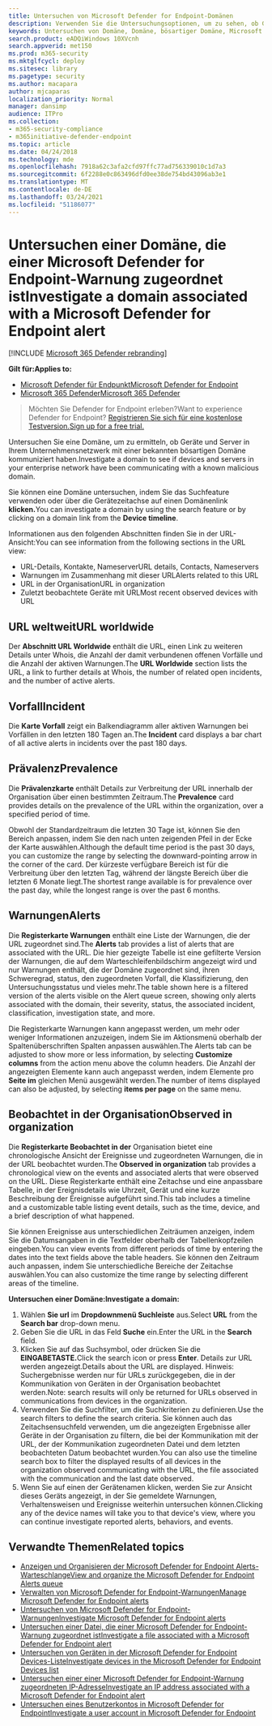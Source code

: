 ```yaml
---
title: Untersuchen von Microsoft Defender for Endpoint-Domänen
description: Verwenden Sie die Untersuchungsoptionen, um zu sehen, ob Geräte und Server mit bösartigen Domänen kommuniziert haben.
keywords: Untersuchen von Domäne, Domäne, bösartiger Domäne, Microsoft Defender Atp, Warnung, URL
search.product: eADQiWindows 10XVcnh
search.appverid: met150
ms.prod: m365-security
ms.mktglfcycl: deploy
ms.sitesec: library
ms.pagetype: security
ms.author: macapara
author: mjcaparas
localization_priority: Normal
manager: dansimp
audience: ITPro
ms.collection:
- m365-security-compliance
- m365initiative-defender-endpoint
ms.topic: article
ms.date: 04/24/2018
ms.technology: mde
ms.openlocfilehash: 7918a62c3afa2cfd97ffc77ad756339010c1d7a3
ms.sourcegitcommit: 6f2288e0c863496dfd0ee38de754bd43096ab3e1
ms.translationtype: MT
ms.contentlocale: de-DE
ms.lasthandoff: 03/24/2021
ms.locfileid: "51186077"
---
```

# <a name="investigate-a-domain-associated-with-a-microsoft-defender-for-endpoint-alert"></a><span data-ttu-id="b2137-104">Untersuchen einer Domäne, die einer Microsoft Defender for Endpoint-Warnung zugeordnet ist</span><span class="sxs-lookup"><span data-stu-id="b2137-104">Investigate a domain associated with a Microsoft Defender for Endpoint alert</span></span>

[!INCLUDE [Microsoft 365 Defender rebranding](../../includes/microsoft-defender.md)]


<span data-ttu-id="b2137-105">**Gilt für:**</span><span class="sxs-lookup"><span data-stu-id="b2137-105">**Applies to:**</span></span>
- [<span data-ttu-id="b2137-106">Microsoft Defender für Endpunkt</span><span class="sxs-lookup"><span data-stu-id="b2137-106">Microsoft Defender for Endpoint</span></span>](https://go.microsoft.com/fwlink/p/?linkid=2154037)
- [<span data-ttu-id="b2137-107">Microsoft 365 Defender</span><span class="sxs-lookup"><span data-stu-id="b2137-107">Microsoft 365 Defender</span></span>](https://go.microsoft.com/fwlink/?linkid=2118804)

><span data-ttu-id="b2137-108">Möchten Sie Defender for Endpoint erleben?</span><span class="sxs-lookup"><span data-stu-id="b2137-108">Want to experience Defender for Endpoint?</span></span> [<span data-ttu-id="b2137-109">Registrieren Sie sich für eine kostenlose Testversion.</span><span class="sxs-lookup"><span data-stu-id="b2137-109">Sign up for a free trial.</span></span>](https://www.microsoft.com/microsoft-365/windows/microsoft-defender-atp?ocid=docs-wdatp-investigatedomain-abovefoldlink) 

<span data-ttu-id="b2137-110">Untersuchen Sie eine Domäne, um zu ermitteln, ob Geräte und Server in Ihrem Unternehmensnetzwerk mit einer bekannten bösartigen Domäne kommuniziert haben.</span><span class="sxs-lookup"><span data-stu-id="b2137-110">Investigate a domain to see if devices and servers in your enterprise network have been communicating with a known malicious domain.</span></span>

<span data-ttu-id="b2137-111">Sie können eine Domäne untersuchen, indem Sie das Suchfeature verwenden oder über die Gerätezeitachse auf einen Domänenlink **klicken.**</span><span class="sxs-lookup"><span data-stu-id="b2137-111">You can investigate a domain by using the search feature or by clicking on a domain link from the **Device timeline**.</span></span>

<span data-ttu-id="b2137-112">Informationen aus den folgenden Abschnitten finden Sie in der URL-Ansicht:</span><span class="sxs-lookup"><span data-stu-id="b2137-112">You can see information from the following sections in the URL view:</span></span>

- <span data-ttu-id="b2137-113">URL-Details, Kontakte, Nameserver</span><span class="sxs-lookup"><span data-stu-id="b2137-113">URL details, Contacts, Nameservers</span></span>
- <span data-ttu-id="b2137-114">Warnungen im Zusammenhang mit dieser URL</span><span class="sxs-lookup"><span data-stu-id="b2137-114">Alerts related to this URL</span></span> 
- <span data-ttu-id="b2137-115">URL in der Organisation</span><span class="sxs-lookup"><span data-stu-id="b2137-115">URL in organization</span></span>
- <span data-ttu-id="b2137-116">Zuletzt beobachtete Geräte mit URL</span><span class="sxs-lookup"><span data-stu-id="b2137-116">Most recent observed devices with URL</span></span>

## <a name="url-worldwide"></a><span data-ttu-id="b2137-117">URL weltweit</span><span class="sxs-lookup"><span data-stu-id="b2137-117">URL worldwide</span></span>

<span data-ttu-id="b2137-118">Der **Abschnitt URL Worldwide** enthält die URL, einen Link zu weiteren Details unter Whois, die Anzahl der damit verbundenen offenen Vorfälle und die Anzahl der aktiven Warnungen.</span><span class="sxs-lookup"><span data-stu-id="b2137-118">The **URL Worldwide** section lists the URL, a link to further details at Whois, the number of related open incidents, and the number of active alerts.</span></span>

## <a name="incident"></a><span data-ttu-id="b2137-119">Vorfall</span><span class="sxs-lookup"><span data-stu-id="b2137-119">Incident</span></span>

<span data-ttu-id="b2137-120">Die **Karte Vorfall** zeigt ein Balkendiagramm aller aktiven Warnungen bei Vorfällen in den letzten 180 Tagen an.</span><span class="sxs-lookup"><span data-stu-id="b2137-120">The **Incident** card displays a bar chart of all active alerts in incidents over the past 180 days.</span></span>

## <a name="prevalence"></a><span data-ttu-id="b2137-121">Prävalenz</span><span class="sxs-lookup"><span data-stu-id="b2137-121">Prevalence</span></span>

<span data-ttu-id="b2137-122">Die **Prävalenzkarte** enthält Details zur Verbreitung der URL innerhalb der Organisation über einen bestimmten Zeitraum.</span><span class="sxs-lookup"><span data-stu-id="b2137-122">The **Prevalence** card provides details on the prevalence of the URL within the organization, over a specified period of time.</span></span>

<span data-ttu-id="b2137-123">Obwohl der Standardzeitraum die letzten 30 Tage ist, können Sie den Bereich anpassen, indem Sie den nach unten zeigenden Pfeil in der Ecke der Karte auswählen.</span><span class="sxs-lookup"><span data-stu-id="b2137-123">Although the default time period is the past 30 days, you can customize the range by selecting the downward-pointing arrow in the corner of the card.</span></span> <span data-ttu-id="b2137-124">Der kürzeste verfügbare Bereich ist für die Verbreitung über den letzten Tag, während der längste Bereich über die letzten 6 Monate liegt.</span><span class="sxs-lookup"><span data-stu-id="b2137-124">The shortest range available is for prevalence over the past day, while the longest range is over the past 6 months.</span></span>

## <a name="alerts"></a><span data-ttu-id="b2137-125">Warnungen</span><span class="sxs-lookup"><span data-stu-id="b2137-125">Alerts</span></span>

<span data-ttu-id="b2137-126">Die **Registerkarte Warnungen** enthält eine Liste der Warnungen, die der URL zugeordnet sind.</span><span class="sxs-lookup"><span data-stu-id="b2137-126">The **Alerts** tab provides a list of alerts that are associated with the URL.</span></span> <span data-ttu-id="b2137-127">Die hier gezeigte Tabelle ist eine gefilterte Version der Warnungen, die auf dem Warteschleifenbildschirm angezeigt wird und nur Warnungen enthält, die der Domäne zugeordnet sind, ihren Schweregrad, status, den zugeordneten Vorfall, die Klassifizierung, den Untersuchungsstatus und vieles mehr.</span><span class="sxs-lookup"><span data-stu-id="b2137-127">The table shown here is a filtered version of the alerts visible on the Alert queue screen, showing only alerts associated with the domain, their severity, status, the associated incident, classification, investigation state, and more.</span></span>

<span data-ttu-id="b2137-128">Die Registerkarte Warnungen kann angepasst werden, um  mehr oder weniger Informationen anzuzeigen, indem Sie im Aktionsmenü oberhalb der Spaltenüberschriften Spalten anpassen auswählen.</span><span class="sxs-lookup"><span data-stu-id="b2137-128">The Alerts tab can be adjusted to show more or less information, by selecting **Customize columns** from the action menu above the column headers.</span></span> <span data-ttu-id="b2137-129">Die Anzahl der angezeigten Elemente kann auch angepasst werden, indem Elemente pro **Seite im** gleichen Menü ausgewählt werden.</span><span class="sxs-lookup"><span data-stu-id="b2137-129">The number of items displayed can also be adjusted, by selecting **items per page** on the same menu.</span></span>

## <a name="observed-in-organization"></a><span data-ttu-id="b2137-130">Beobachtet in der Organisation</span><span class="sxs-lookup"><span data-stu-id="b2137-130">Observed in organization</span></span>

<span data-ttu-id="b2137-131">Die **Registerkarte Beobachtet in der** Organisation bietet eine chronologische Ansicht der Ereignisse und zugeordneten Warnungen, die in der URL beobachtet wurden.</span><span class="sxs-lookup"><span data-stu-id="b2137-131">The **Observed in organization** tab provides a chronological view on the events and associated alerts that were observed on the URL.</span></span> <span data-ttu-id="b2137-132">Diese Registerkarte enthält eine Zeitachse und eine anpassbare Tabelle, in der Ereignisdetails wie Uhrzeit, Gerät und eine kurze Beschreibung der Ereignisse aufgeführt sind.</span><span class="sxs-lookup"><span data-stu-id="b2137-132">This tab includes a timeline and a customizable table listing event details, such as the time, device, and a brief description of what happened.</span></span> 

<span data-ttu-id="b2137-133">Sie können Ereignisse aus unterschiedlichen Zeiträumen anzeigen, indem Sie die Datumsangaben in die Textfelder oberhalb der Tabellenkopfzeilen eingeben.</span><span class="sxs-lookup"><span data-stu-id="b2137-133">You can view events from different periods of time by entering the dates into the text fields above the table headers.</span></span> <span data-ttu-id="b2137-134">Sie können den Zeitraum auch anpassen, indem Sie unterschiedliche Bereiche der Zeitachse auswählen.</span><span class="sxs-lookup"><span data-stu-id="b2137-134">You can also customize the time range by selecting different areas of the timeline.</span></span>

<span data-ttu-id="b2137-135">**Untersuchen einer Domäne:**</span><span class="sxs-lookup"><span data-stu-id="b2137-135">**Investigate a domain:**</span></span>

1. <span data-ttu-id="b2137-136">Wählen **Sie url** im **Dropdownmenü Suchleiste** aus.</span><span class="sxs-lookup"><span data-stu-id="b2137-136">Select **URL** from the **Search bar** drop-down menu.</span></span>
2. <span data-ttu-id="b2137-137">Geben Sie die URL in das Feld **Suche** ein.</span><span class="sxs-lookup"><span data-stu-id="b2137-137">Enter the URL in the **Search** field.</span></span>
3. <span data-ttu-id="b2137-138">Klicken Sie auf das Suchsymbol, oder drücken Sie die **EINGABETASTE.**</span><span class="sxs-lookup"><span data-stu-id="b2137-138">Click the search icon   or press **Enter**.</span></span> <span data-ttu-id="b2137-139">Details zur URL werden angezeigt.</span><span class="sxs-lookup"><span data-stu-id="b2137-139">Details about the URL are displayed.</span></span> <span data-ttu-id="b2137-140">Hinweis: Suchergebnisse werden nur für URLs zurückgegeben, die in der Kommunikation von Geräten in der Organisation beobachtet werden.</span><span class="sxs-lookup"><span data-stu-id="b2137-140">Note: search results will only be returned for URLs observed in communications from devices in the organization.</span></span>
4. <span data-ttu-id="b2137-141">Verwenden Sie die Suchfilter, um die Suchkriterien zu definieren.</span><span class="sxs-lookup"><span data-stu-id="b2137-141">Use the search filters to define the search criteria.</span></span> <span data-ttu-id="b2137-142">Sie können auch das Zeitachsensuchfeld verwenden, um die angezeigten Ergebnisse aller Geräte in der Organisation zu filtern, die bei der Kommunikation mit der URL, der der Kommunikation zugeordneten Datei und dem letzten beobachteten Datum beobachtet wurden.</span><span class="sxs-lookup"><span data-stu-id="b2137-142">You can also use the timeline search box to filter the displayed results of all devices in the organization observed communicating with the URL, the file associated with the communication and the last date observed.</span></span>
5. <span data-ttu-id="b2137-143">Wenn Sie auf einen der Gerätenamen klicken, werden Sie zur Ansicht dieses Geräts angezeigt, in der Sie gemeldete Warnungen, Verhaltensweisen und Ereignisse weiterhin untersuchen können.</span><span class="sxs-lookup"><span data-stu-id="b2137-143">Clicking any of the device names will take you to that device's view, where you can continue investigate reported alerts, behaviors, and events.</span></span>

## <a name="related-topics"></a><span data-ttu-id="b2137-144">Verwandte Themen</span><span class="sxs-lookup"><span data-stu-id="b2137-144">Related topics</span></span>
- [<span data-ttu-id="b2137-145">Anzeigen und Organisieren der Microsoft Defender for Endpoint Alerts-Warteschlange</span><span class="sxs-lookup"><span data-stu-id="b2137-145">View and organize the Microsoft Defender for Endpoint Alerts queue</span></span>](alerts-queue.md)
- [<span data-ttu-id="b2137-146">Verwalten von Microsoft Defender for Endpoint-Warnungen</span><span class="sxs-lookup"><span data-stu-id="b2137-146">Manage Microsoft Defender for Endpoint alerts</span></span>](manage-alerts.md)
- [<span data-ttu-id="b2137-147">Untersuchen von Microsoft Defender for Endpoint-Warnungen</span><span class="sxs-lookup"><span data-stu-id="b2137-147">Investigate Microsoft Defender for Endpoint alerts</span></span>](investigate-alerts.md)
- [<span data-ttu-id="b2137-148">Untersuchen einer Datei, die einer Microsoft Defender for Endpoint-Warnung zugeordnet ist</span><span class="sxs-lookup"><span data-stu-id="b2137-148">Investigate a file associated with a Microsoft Defender for Endpoint alert</span></span>](investigate-files.md)
- [<span data-ttu-id="b2137-149">Untersuchen von Geräten in der Microsoft Defender for Endpoint Devices-Liste</span><span class="sxs-lookup"><span data-stu-id="b2137-149">Investigate devices in the Microsoft Defender for Endpoint Devices list</span></span>](investigate-machines.md)
- [<span data-ttu-id="b2137-150">Untersuchen einer einer Microsoft Defender for Endpoint-Warnung zugeordneten IP-Adresse</span><span class="sxs-lookup"><span data-stu-id="b2137-150">Investigate an IP address associated with a Microsoft Defender for Endpoint alert</span></span>](investigate-ip.md)
- [<span data-ttu-id="b2137-151">Untersuchen eines Benutzerkontos in Microsoft Defender for Endpoint</span><span class="sxs-lookup"><span data-stu-id="b2137-151">Investigate a user account in Microsoft Defender for Endpoint</span></span>](investigate-user.md)

